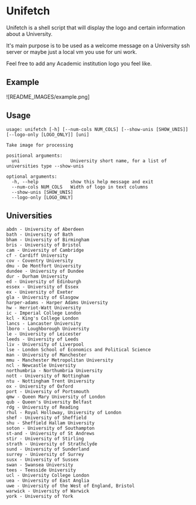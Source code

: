# Unifetch

Unifetch is a shell script that will display the logo and certain information about a University.

It's main purpose is to be used as a welcome message on a University ssh server or maybe just a local vm you use for uni work.

Feel free to add any Academic institution logo you feel like.

## Example

![README_IMAGES/example.png]

## Usage
```
usage: unifetch [-h] [--num-cols NUM_COLS] [--show-unis [SHOW_UNIS]] [--logo-only [LOGO_ONLY]] [uni]

Take image for processing

positional arguments:
  uni                   University short name, for a list of universities type --show-unis

optional arguments:
  -h, --help            show this help message and exit
  --num-cols NUM_COLS   Width of logo in text columns
  --show-unis [SHOW_UNIS]
  --logo-only [LOGO_ONLY]
```

## Universities
```
abdn - University of Aberdeen
bath - University of Bath
bham - University of Birmingham
bris - University of Bristol
cam - University of Cambridge
cf - Cardiff University
cov - Coventry University
dmu - De Montfort University
dundee - University of Dundee
dur - Durham University
ed - University of Edinburgh
essex - University of Essex
ex - University of Exeter
gla - University of Glasgow
harper-adams - Harper Adams University
hw - Herriot-Watt University
ic - Imperial College London
kcl - King's College London
lancs - Lancaster University
lboro - Loughborough University
le - University of Leicester
leeds - University of Leeds
liv - University of Liverpool
lse - London School of Economics and Political Science
man - University of Manchester
mmu - Manchester Metropolitan University
ncl - Newcastle University
northumbria - Northumbria University
nott - University of Nottingham
ntu - Nottingham Trent University
ox - University of Oxford
port - University of Portsmouth
qmw - Queen Mary University of London
qub - Queen's University Belfast
rdg - University of Reading
rhul - Royal Holloway, University of London
shef - University of Sheffield
shu - Sheffield Hallam University
soton - University of Southampton
st-and - University of St Andrews
stir - University of Stirling
strath - University of Strathclyde
sund - University of Sunderland
surrey - University of Surrey
susx - University of Sussex
swan - Swansea University
tees - Teesside University
ucl - University College London
uea - University of East Anglia
uwe - University of the West of England, Bristol
warwick - University of Warwick
york - University of York
```
